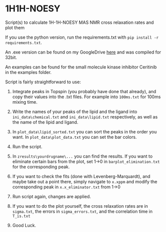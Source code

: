 # 1H1H-NOESY
Script(s) to calculate 1H-1H-NOESY MAS NMR cross relaxation rates and plot them

If you use the python version, run the requirements.txt with ```pip install -r requirements.txt```.

An .exe version can be found on my GoogleDrive [here](https://drive.google.com/file/d/18Cr7hPeG7Gx46BN2Uoz7a0ObPgBQmqQO/view?usp=sharing) and was compiled for 32bit.

An examples can be found for the small molecule kinase inhibitor Ceritinib in the examples folder.

Script is fairly straightforward to use:
1. Integrate peaks in Topspin (you probably have done that already), and copy their values into the .txt files. For example into ```100ms.txt``` for 100ms mixing time.

2. Write the names of your peaks of the lipid and the ligand into ```ini_data\chemical.txt``` and ```ini_data\lipid.txt``` respectively, as well as the name of the lipid and ligand.

3. In ```plot_data\lipid_sorted.txt``` you can sort the peaks in the order you want. In ```plot_data\plot_data.txt``` you can set the bar colors.

4. Run the script.

5. In ```zresults\yourdrugname\...``` you can find the results. If you want to eliminate certain bars from the plot, set 1->0 in ```barplot_elimination.txt``` for the corresponding peak.

6. If you want to check the fits (done with Levenberg-Marquardt), and maybe take out a point there, simply navigate to ```x.xppm``` and modify the corresponding peak in  ```x.x_eliminator.txt``` from 1->0

7. Run script again, changes are applied.

8. If you want to do the plot yourself, the cross relaxation rates are in ```sigma.txt```, the errors in ```sigma_errors.txt```, and the correlation time in ```T_is.txt```

9. Good Luck.
